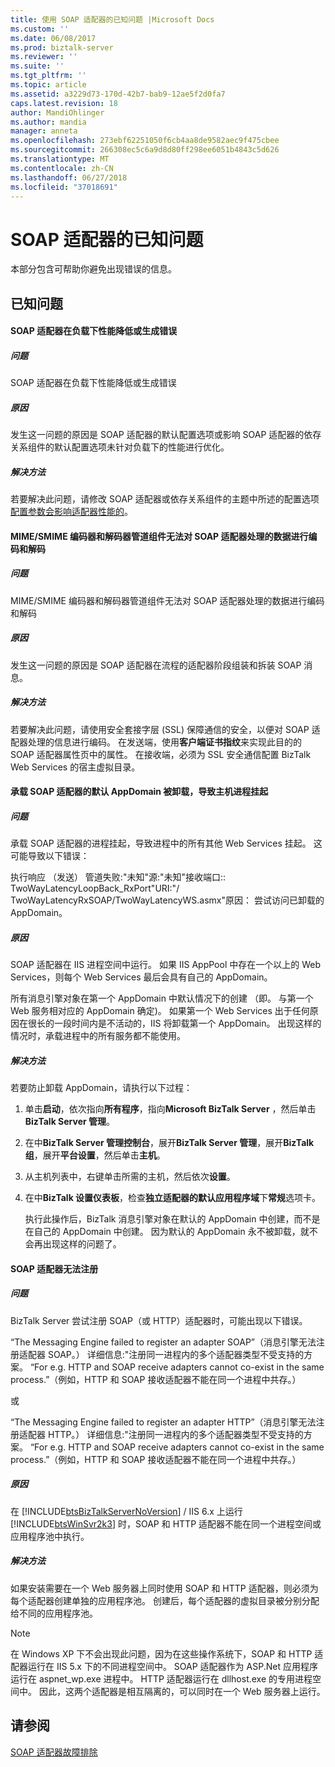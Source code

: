 ```yaml
---
title: 使用 SOAP 适配器的已知问题 |Microsoft Docs
ms.custom: ''
ms.date: 06/08/2017
ms.prod: biztalk-server
ms.reviewer: ''
ms.suite: ''
ms.tgt_pltfrm: ''
ms.topic: article
ms.assetid: a3229d73-170d-42b7-bab9-12ae5f2d0fa7
caps.latest.revision: 18
author: MandiOhlinger
ms.author: mandia
manager: anneta
ms.openlocfilehash: 273ebf62251050f6cb4aa8de9582aec9f475cbee
ms.sourcegitcommit: 266308ec5c6a9d8d80ff298ee6051b4843c5d626
ms.translationtype: MT
ms.contentlocale: zh-CN
ms.lasthandoff: 06/27/2018
ms.locfileid: "37018691"
---
```

# <a name="known-issues-with-the-soap-adapter"></a>SOAP 适配器的已知问题
本部分包含可帮助你避免出现错误的信息。  
  
## <a name="known-issues"></a>已知问题  
  
#### <a name="the-soap-adapter-experiences-poor-performance-or-generates-errors-under-load"></a>SOAP 适配器在负载下性能降低或生成错误  
  
##### <a name="problem"></a>问题  
 SOAP 适配器在负载下性能降低或生成错误  
  
##### <a name="cause"></a>原因  
 发生这一问题的原因是 SOAP 适配器的默认配置选项或影响 SOAP 适配器的依存关系组件的默认配置选项未针对负载下的性能进行优化。  
  
##### <a name="resolution"></a>解决方法  
 若要解决此问题，请修改 SOAP 适配器或依存关系组件的主题中所述的配置选项[配置参数会影响适配器性能的](../core/configuration-parameters-that-affect-adapter-performance.md)。  
  
#### <a name="the-mimesmime-encoder-and-decoder-pipeline-components-cannot-encode-and-decode-data-processed-by-the-soap-adapter"></a>MIME/SMIME 编码器和解码器管道组件无法对 SOAP 适配器处理的数据进行编码和解码  
  
##### <a name="problem"></a>问题  
 MIME/SMIME 编码器和解码器管道组件无法对 SOAP 适配器处理的数据进行编码和解码  
  
##### <a name="cause"></a>原因  
 发生这一问题的原因是 SOAP 适配器在流程的适配器阶段组装和拆装 SOAP 消息。  
  
##### <a name="resolution"></a>解决方法  
 若要解决此问题，请使用安全套接字层 (SSL) 保障通信的安全，以便对 SOAP 适配器处理的信息进行编码。 在发送端，使用**客户端证书指纹**来实现此目的的 SOAP 适配器属性页中的属性。 在接收端，必须为 SSL 安全通信配置 BizTalk Web Services 的宿主虚拟目录。  
  
#### <a name="the-default-appdomain-hosting-the-soap-adapter-gets-unloaded-causing-the-host-process-to-hang"></a>承载 SOAP 适配器的默认 AppDomain 被卸载，导致主机进程挂起  
  
##### <a name="problem"></a>问题  
 承载 SOAP 适配器的进程挂起，导致进程中的所有其他 Web Services 挂起。 这可能导致以下错误：  
  
 执行响应 （发送） 管道失败:"未知"源:"未知"接收端口:: TwoWayLatencyLoopBack_RxPort"URI:"/ TwoWayLatencyRxSOAP/TwoWayLatencyWS.asmx"原因： 尝试访问已卸载的 AppDomain。  
  
##### <a name="cause"></a>原因  
 SOAP 适配器在 IIS 进程空间中运行。 如果 IIS AppPool 中存在一个以上的 Web Services，则每个 Web Services 最后会具有自己的 AppDomain。  
  
 所有消息引擎对象在第一个 AppDomain 中默认情况下的创建 （即。 与第一个 Web 服务相对应的 AppDomain 确定)。 如果第一个 Web Services 出于任何原因在很长的一段时间内是不活动的，IIS 将卸载第一个 AppDomain。 出现这样的情况时，承载进程中的所有服务都不能使用。  
  
##### <a name="resolution"></a>解决方法  
 若要防止卸载 AppDomain，请执行以下过程：  
  
1. 单击**启动**，依次指向**所有程序**，指向**Microsoft BizTalk Server** ，然后单击**BizTalk Server 管理**。  
  
2. 在中**BizTalk Server 管理控制台**，展开**BizTalk Server 管理**，展开**BizTalk 组**，展开**平台设置**，然后单击**主机**。  
  
3. 从主机列表中，右键单击所需的主机，然后依次**设置**。  
  
4. 在中**BizTalk 设置仪表板**，检查**独立适配器的默认应用程序域**下**常规**选项卡。  
  
   执行此操作后，BizTalk 消息引擎对象在默认的 AppDomain 中创建，而不是在自己的 AppDomain 中创建。 因为默认的 AppDomain 永不被卸载，就不会再出现这样的问题了。  
  
#### <a name="the-soap-adapter-fails-to-register"></a>SOAP 适配器无法注册  
  
##### <a name="problem"></a>问题  
 BizTalk Server 尝试注册 SOAP（或 HTTP）适配器时，可能出现以下错误。  
  
 “The Messaging Engine failed to register an adapter SOAP”（消息引擎无法注册适配器 SOAP。） 详细信息:"注册同一进程内的多个适配器类型不受支持的方案。 “For e.g. HTTP and SOAP receive adapters cannot co-exist in the same process.”（例如，HTTP 和 SOAP 接收适配器不能在同一个进程中共存。）  
  
 或  
  
 “The Messaging Engine failed to register an adapter HTTP”（消息引擎无法注册适配器 HTTP。） 详细信息:"注册同一进程内的多个适配器类型不受支持的方案。  “For e.g. HTTP and SOAP receive adapters cannot co-exist in the same process.”（例如，HTTP 和 SOAP 接收适配器不能在同一个进程中共存。）  
  
##### <a name="cause"></a>原因  
 在 [!INCLUDE[btsBizTalkServerNoVersion](../includes/btsbiztalkservernoversion-md.md)] / IIS 6.x 上运行 [!INCLUDE[btsWinSvr2k3](../includes/btswinsvr2k3-md.md)] 时，SOAP 和 HTTP 适配器不能在同一个进程空间或应用程序池中执行。  
  
##### <a name="resolution"></a>解决方法  
 如果安装需要在一个 Web 服务器上同时使用 SOAP 和 HTTP 适配器，则必须为每个适配器创建单独的应用程序池。  创建后，每个适配器的虚拟目录被分别分配给不同的应用程序池。  
  
> [!NOTE]
>  在 Windows XP 下不会出现此问题，因为在这些操作系统下，SOAP 和 HTTP 适配器运行在 IIS 5.x 下的不同进程空间中。  SOAP 适配器作为 ASP.Net 应用程序运行在 aspnet_wp.exe 进程中。  HTTP 适配器运行在 dllhost.exe 的专用进程空间中。  因此，这两个适配器是相互隔离的，可以同时在一个 Web 服务器上运行。  
  
## <a name="see-also"></a>请参阅  
 [SOAP 适配器故障排除](../core/troubleshooting-the-soap-adapter.md)